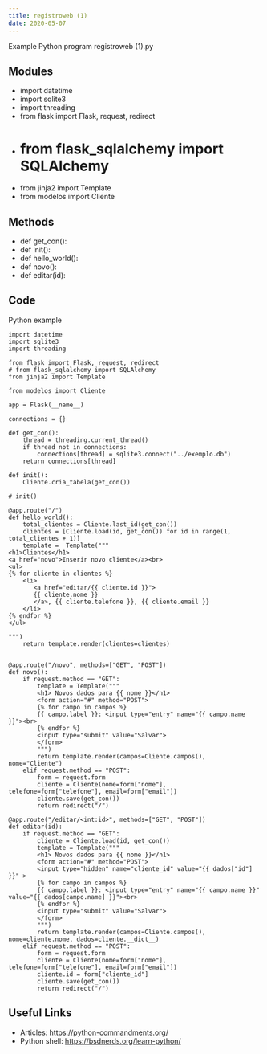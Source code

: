 ```yaml
---
title: registroweb (1)
date: 2020-05-07
---
```

Example Python program registroweb (1).py

## Modules

* import datetime
* import sqlite3
* import threading
* from flask import Flask, request, redirect
* # from flask_sqlalchemy import SQLAlchemy
* from jinja2 import Template
* from modelos import Cliente

## Methods

* def get_con():
* def init():
* def hello_world():
* def novo():
* def editar(id):

## Code

Python example

    import datetime
    import sqlite3
    import threading
    
    from flask import Flask, request, redirect
    # from flask_sqlalchemy import SQLAlchemy
    from jinja2 import Template
    
    from modelos import Cliente
    
    app = Flask(__name__)
    
    connections = {}
    
    def get_con():
        thread = threading.current_thread()
        if thread not in connections:
            connections[thread] = sqlite3.connect("../exemplo.db")
        return connections[thread]
    
    def init():
        Cliente.cria_tabela(get_con())
    
    # init()
    
    @app.route("/")
    def hello_world():
        total_clientes = Cliente.last_id(get_con())
        clientes = [Cliente.load(id, get_con()) for id in range(1, total_clientes + 1)]
        template =  Template("""
    <h1>Clientes</h1>
    <a href="novo">Inserir novo cliente</a><br>
    <ul>
    {% for cliente in clientes %}
        <li> 
           <a href="editar/{{ cliente.id }}">
           {{ cliente.nome }}
           </a>, {{ cliente.telefone }}, {{ cliente.email }}
        </li>
    {% endfor %}
    </ul>
    
    """)
        return template.render(clientes=clientes)
    
    
    @app.route("/novo", methods=["GET", "POST"])
    def novo():
        if request.method == "GET":
            template = Template("""
            <h1> Novos dados para {{ nome }}</h1>
            <form action="#" method="POST">
            {% for campo in campos %}
            {{ campo.label }}: <input type="entry" name="{{ campo.name }}"><br>
            {% endfor %}
            <input type="submit" value="Salvar">
            </form>
            """)
            return template.render(campos=Cliente.campos(), nome="Cliente")
        elif request.method == "POST":
            form = request.form
            cliente = Cliente(nome=form["nome"], telefone=form["telefone"], email=form["email"])
            cliente.save(get_con())
            return redirect("/")
            
    @app.route("/editar/<int:id>", methods=["GET", "POST"])
    def editar(id):
        if request.method == "GET":
            cliente = Cliente.load(id, get_con())
            template = Template("""
            <h1> Novos dados para {{ nome }}</h1>
            <form action="#" method="POST">
            <input type="hidden" name="cliente_id" value="{{ dados["id"] }}" >
            {% for campo in campos %}
            {{ campo.label }}: <input type="entry" name="{{ campo.name }}" value="{{ dados[campo.name] }}"><br>
            {% endfor %}
            <input type="submit" value="Salvar">
            </form>
            """)
            return template.render(campos=Cliente.campos(), nome=cliente.nome, dados=cliente.__dict__)
        elif request.method == "POST":
            form = request.form
            cliente = Cliente(nome=form["nome"], telefone=form["telefone"], email=form["email"])
            cliente.id = form["cliente_id"]
            cliente.save(get_con())
            return redirect("/")
            
    
    

## Useful Links

- Articles: https://python-commandments.org/
- Python shell: https://bsdnerds.org/learn-python/
